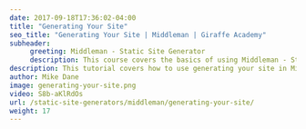 ```yaml
---
date: 2017-09-18T17:36:02-04:00
title: "Generating Your Site"
seo_title: "Generating Your Site | Middleman | Giraffe Academy"
subheader:
     greeting: Middleman - Static Site Generator
     description: This course covers the basics of using Middleman - Static Site Generator. Work your way through the videos and we'll teach you everything you need to know to create a professional and scalable website or blog!
description: This tutorial covers how to use generating your site in Middleman -  Static Site Generator.
author: Mike Dane
image: generating-your-site.png
video: S8b-aKlRdOs
url: /static-site-generators/middleman/generating-your-site/
weight: 17
---
```

